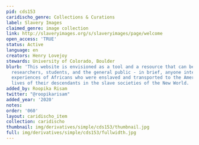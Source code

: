 ```yaml
---
pid: cds153
caridischo_genre: Collections & Curations
label: Slavery Images
claimed_genre: image collection
link: http://slaveryimages.org/s/slaveryimages/page/welcome
open_access: 'TRUE'
status: Active
language: en
creators: Henry Lovejoy
stewards: University of Colorado, Boulder
blurb: 'This website is envisioned as a tool and a resource that can be used by teachers,
  researchers, students, and the general public - in brief, anyone interested in the
  experiences of Africans who were enslaved and transported to the Americas and the
  lives of their descendants in the slave societies of the New World. '
added_by: Roopika Risam
twitter: "@roopikarisam"
added_year: '2020'
notes: 
order: '060'
layout: caridischo_item
collection: caridischo
thumbnail: img/derivatives/simple/cds153/thumbnail.jpg
full: img/derivatives/simple/cds153/fullwidth.jpg
---
```


